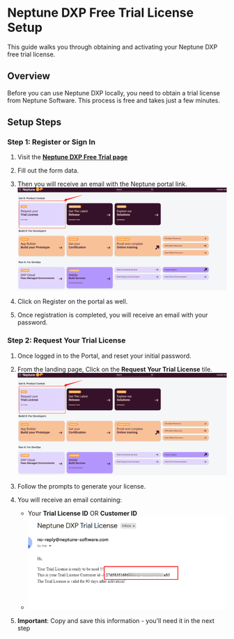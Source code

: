 # Neptune DXP Free Trial License Setup

This guide walks you through obtaining and activating your Neptune DXP free trial license.

## Overview

Before you can use Neptune DXP locally, you need to obtain a trial license from Neptune Software. This process is free and takes just a few minutes.

## Setup Steps

### Step 1: Register or Sign In

1. Visit the **[Neptune DXP Free Trial page](https://www.neptune-software.com/free-trial/)**

2. Fill out the form data.
3. Then you will receive an email with the Neptune portal link.
![Registration Form](images/dxp-portal-request-trial.png)
4. Click on Register on the portal as well.
5. Once registration is completed, you will receive an email with your password.


### Step 2: Request Your Trial License
1. Once logged in to the Portal, and reset your initial password.
2. From the landing page, Click on the **Request Your Trial License** tile.
![Request Trial License Tile](images/dxp-portal-request-trial.png)
3. Follow the prompts to generate your license.
   
4. You will receive an email containing:
   - Your **Trial License ID** OR **Customer ID**
   - ![Request Trial License Tile](images/license-id-email.png)


3. **Important**: Copy and save this information - you'll need it in the next step

